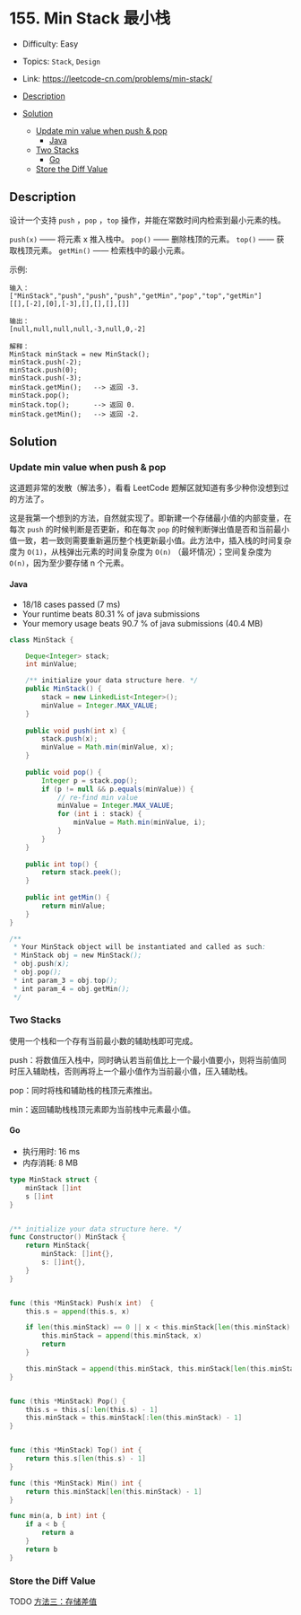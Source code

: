 <!-- omit in toc -->
# 155. Min Stack 最小栈

- Difficulty: Easy
- Topics: `Stack`, `Design`
- Link: https://leetcode-cn.com/problems/min-stack/

- [Description](#description)
- [Solution](#solution)
  - [Update min value when push & pop](#update-min-value-when-push--pop)
    - [Java](#java)
  - [Two Stacks](#two-stacks)
    - [Go](#go)
  - [Store the Diff Value](#store-the-diff-value)

## Description

设计一个支持 `push` ，`pop` ，`top` 操作，并能在常数时间内检索到最小元素的栈。

`push(x)` —— 将元素 x 推入栈中。
`pop()` —— 删除栈顶的元素。
`top()` —— 获取栈顶元素。
`getMin()` —— 检索栈中的最小元素。
 

示例:
```
输入：
["MinStack","push","push","push","getMin","pop","top","getMin"]
[[],[-2],[0],[-3],[],[],[],[]]

输出：
[null,null,null,null,-3,null,0,-2]

解释：
MinStack minStack = new MinStack();
minStack.push(-2);
minStack.push(0);
minStack.push(-3);
minStack.getMin();   --> 返回 -3.
minStack.pop();
minStack.top();      --> 返回 0.
minStack.getMin();   --> 返回 -2.
```

## Solution

### Update min value when push & pop

这道题非常的发散（解法多），看看 LeetCode 题解区就知道有多少种你没想到过的方法了。

这是我第一个想到的方法，自然就实现了。即新建一个存储最小值的内部变量，在每次 `push` 的时候判断是否更新，和在每次 `pop` 的时候判断弹出值是否和当前最小值一致，若一致则需要重新遍历整个栈更新最小值。此方法中，插入栈的时间复杂度为 `O(1)`，从栈弹出元素的时间复杂度为 `O(n)` （最坏情况）；空间复杂度为 `O(n)`，因为至少要存储 n 个元素。

#### Java

- 18/18 cases passed (7 ms)
- Your runtime beats 80.31 % of java submissions
- Your memory usage beats 90.7 % of java submissions (40.4 MB)

```java
class MinStack {

    Deque<Integer> stack;
    int minValue;

    /** initialize your data structure here. */
    public MinStack() {
        stack = new LinkedList<Integer>();
        minValue = Integer.MAX_VALUE;
    }
    
    public void push(int x) {
        stack.push(x);
        minValue = Math.min(minValue, x);
    }
    
    public void pop() {
        Integer p = stack.pop();
        if (p != null && p.equals(minValue)) {
            // re-find min value
            minValue = Integer.MAX_VALUE;
            for (int i : stack) {
                minValue = Math.min(minValue, i);
            }
        }
    }
    
    public int top() {
        return stack.peek();
    }
    
    public int getMin() {
        return minValue;
    }
}

/**
 * Your MinStack object will be instantiated and called as such:
 * MinStack obj = new MinStack();
 * obj.push(x);
 * obj.pop();
 * int param_3 = obj.top();
 * int param_4 = obj.getMin();
 */
```

### Two Stacks

使用一个栈和一个存有当前最小数的辅助栈即可完成。

push：将数值压入栈中，同时确认若当前值比上一个最小值要小，则将当前值同时压入辅助栈，否则再将上一个最小值作为当前最小值，压入辅助栈。

pop：同时将栈和辅助栈的栈顶元素推出。

min：返回辅助栈栈顶元素即为当前栈中元素最小值。

#### Go

- 执行用时: 16 ms
- 内存消耗: 8 MB

```go
type MinStack struct {
    minStack []int
    s []int
}


/** initialize your data structure here. */
func Constructor() MinStack {
    return MinStack{
        minStack: []int{},
        s: []int{},
    }
}


func (this *MinStack) Push(x int)  {
    this.s = append(this.s, x)

    if len(this.minStack) == 0 || x < this.minStack[len(this.minStack) - 1] {
        this.minStack = append(this.minStack, x)
        return
    }

    this.minStack = append(this.minStack, this.minStack[len(this.minStack) - 1])
}


func (this *MinStack) Pop() {
    this.s = this.s[:len(this.s) - 1]
    this.minStack = this.minStack[:len(this.minStack) - 1]
}


func (this *MinStack) Top() int {
    return this.s[len(this.s) - 1]
}

func (this *MinStack) Min() int {
    return this.minStack[len(this.minStack) - 1]
}

func min(a, b int) int {
    if a < b {
        return a
    }
    return b
}
```

### Store the Diff Value

TODO [方法三：存储差值](https://leetcode-cn.com/problems/min-stack/solution/xiang-xi-tong-su-de-si-lu-fen-xi-duo-jie-fa-by-38/)
